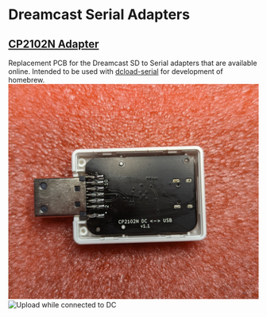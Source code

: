 # Dreamcast Serial Adapters


## [CP2102N Adapter](DCSDv2_CP2102N/README.md)
Replacement PCB for the Dreamcast SD to Serial adapters
that are available online. Intended to be used with [dcload-serial](https://github.com/KallistiOS/dcload-serial/) for development of homebrew.
![PCB in DCSDv2 Case](assets/CP2102N_case.jpg)
![Upload while connected to DC](assets/CP2102N_upload.gif)
